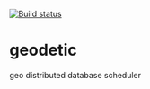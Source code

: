 [![Build status](https://badge.buildkite.com/6d265b36442938da91767d8f801e18c1119bea627591f03234.svg)](https://buildkite.com/datum/geodetic)

# geodetic
geo distributed database scheduler
